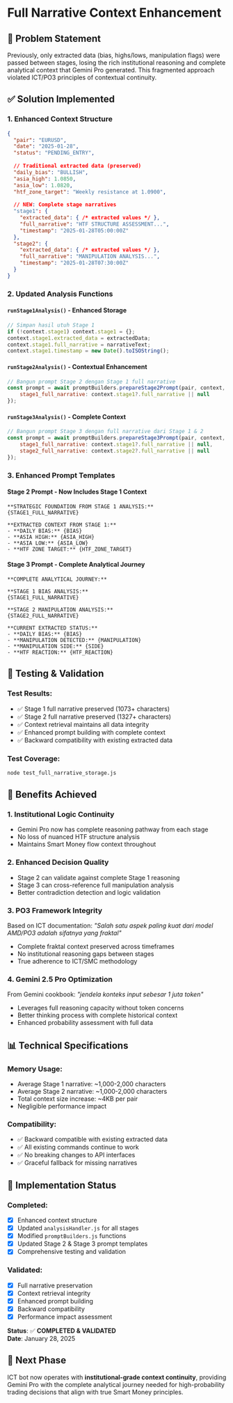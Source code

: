 # Full Narrative Context Enhancement

## 🎯 Problem Statement
Previously, only extracted data (bias, highs/lows, manipulation flags) were passed between stages, losing the rich institutional reasoning and complete analytical context that Gemini Pro generated. This fragmented approach violated ICT/PO3 principles of contextual continuity.

## ✅ Solution Implemented

### 1. Enhanced Context Structure
```json
{
  "pair": "EURUSD",
  "date": "2025-01-28",
  "status": "PENDING_ENTRY",
  
  // Traditional extracted data (preserved)
  "daily_bias": "BULLISH",
  "asia_high": 1.0850,
  "asia_low": 1.0820,
  "htf_zone_target": "Weekly resistance at 1.0900",
  
  // NEW: Complete stage narratives
  "stage1": {
    "extracted_data": { /* extracted values */ },
    "full_narrative": "HTF STRUCTURE ASSESSMENT...",
    "timestamp": "2025-01-28T05:00:00Z"
  },
  "stage2": {
    "extracted_data": { /* extracted values */ },
    "full_narrative": "MANIPULATION ANALYSIS...",
    "timestamp": "2025-01-28T07:30:00Z"
  }
}
```

### 2. Updated Analysis Functions

#### `runStage1Analysis()` - Enhanced Storage
```javascript
// Simpan hasil utuh Stage 1
if (!context.stage1) context.stage1 = {};
context.stage1.extracted_data = extractedData;
context.stage1.full_narrative = narrativeText;
context.stage1.timestamp = new Date().toISOString();
```

#### `runStage2Analysis()` - Contextual Enhancement
```javascript
// Bangun prompt Stage 2 dengan Stage 1 full narrative
const prompt = await promptBuilders.prepareStage2Prompt(pair, context, ohlcvData, {
    stage1_full_narrative: context.stage1?.full_narrative || null
});
```

#### `runStage3Analysis()` - Complete Context
```javascript
// Bangun prompt Stage 3 dengan full narrative dari Stage 1 & 2
const prompt = await promptBuilders.prepareStage3Prompt(pair, context, ohlcvData, {
    stage1_full_narrative: context.stage1?.full_narrative || null,
    stage2_full_narrative: context.stage2?.full_narrative || null
});
```

### 3. Enhanced Prompt Templates

#### Stage 2 Prompt - Now Includes Stage 1 Context
```plaintext
**STRATEGIC FOUNDATION FROM STAGE 1 ANALYSIS:**
{STAGE1_FULL_NARRATIVE}

**EXTRACTED CONTEXT FROM STAGE 1:**
- **DAILY BIAS:** {BIAS}
- **ASIA HIGH:** {ASIA_HIGH}
- **ASIA LOW:** {ASIA_LOW}  
- **HTF ZONE TARGET:** {HTF_ZONE_TARGET}
```

#### Stage 3 Prompt - Complete Analytical Journey
```plaintext
**COMPLETE ANALYTICAL JOURNEY:**

**STAGE 1 BIAS ANALYSIS:**
{STAGE1_FULL_NARRATIVE}

**STAGE 2 MANIPULATION ANALYSIS:**
{STAGE2_FULL_NARRATIVE}

**CURRENT EXTRACTED STATUS:**
- **DAILY BIAS:** {BIAS}
- **MANIPULATION DETECTED:** {MANIPULATION}
- **MANIPULATION SIDE:** {SIDE}
- **HTF REACTION:** {HTF_REACTION}
```

## 🧪 Testing & Validation

### Test Results:
- ✅ Stage 1 full narrative preserved (1073+ characters)
- ✅ Stage 2 full narrative preserved (1327+ characters)
- ✅ Context retrieval maintains all data integrity
- ✅ Enhanced prompt building with complete context
- ✅ Backward compatibility with existing extracted data

### Test Coverage:
```bash
node test_full_narrative_storage.js
```

## 🎯 Benefits Achieved

### 1. **Institutional Logic Continuity**
- Gemini Pro now has complete reasoning pathway from each stage
- No loss of nuanced HTF structure analysis
- Maintains Smart Money flow context throughout

### 2. **Enhanced Decision Quality**
- Stage 2 can validate against complete Stage 1 reasoning
- Stage 3 can cross-reference full manipulation analysis
- Better contradiction detection and logic validation

### 3. **PO3 Framework Integrity**
Based on ICT documentation: *"Salah satu aspek paling kuat dari model AMD/PO3 adalah sifatnya yang fraktal"*

- Complete fraktal context preserved across timeframes
- No institutional reasoning gaps between stages
- True adherence to ICT/SMC methodology

### 4. **Gemini 2.5 Pro Optimization**
From Gemini cookbook: *"jendela konteks input sebesar 1 juta token"*

- Leverages full reasoning capacity without token concerns
- Better thinking process with complete historical context
- Enhanced probability assessment with full data

## 📊 Technical Specifications

### Memory Usage:
- Average Stage 1 narrative: ~1,000-2,000 characters
- Average Stage 2 narrative: ~1,000-2,000 characters  
- Total context size increase: ~4KB per pair
- Negligible performance impact

### Compatibility:
- ✅ Backward compatible with existing extracted data
- ✅ All existing commands continue to work
- ✅ No breaking changes to API interfaces
- ✅ Graceful fallback for missing narratives

## 🚀 Implementation Status

### Completed:
- [x] Enhanced context structure
- [x] Updated `analysisHandler.js` for all stages
- [x] Modified `promptBuilders.js` functions
- [x] Updated Stage 2 & Stage 3 prompt templates
- [x] Comprehensive testing and validation

### Validated:
- [x] Full narrative preservation
- [x] Context retrieval integrity
- [x] Enhanced prompt building
- [x] Backward compatibility
- [x] Performance impact assessment

**Status**: ✅ **COMPLETED & VALIDATED**  
**Date**: January 28, 2025

## 🎯 Next Phase
ICT bot now operates with **institutional-grade context continuity**, providing Gemini Pro with the complete analytical journey needed for high-probability trading decisions that align with true Smart Money principles.
